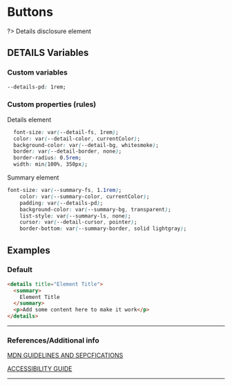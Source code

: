 # Buttons

?>  Details disclosure element

## DETAILS Variables

### Custom variables

```css
--details-pd: 1rem;
```

### Custom properties (rules)

Details element

```css
  font-size: var(--detail-fs, 1rem);
  color: var(--detail-color, currentColor);
  background-color: var(--detail-bg, whitesmoke);
  border: var(--detail-border, none);
  border-radius: 0.5rem;
  width: min(100%, 350px);
```

Summary element

```css
font-size: var(--summary-fs, 1.1rem);
    color: var(--summary-color, currentColor);
    padding: var(--details-pd);
    background-color: var(--summary-bg, transparent);
    list-style: var(--summary-ls, none);
    cursor: var(--detail-cursor, pointer);
    border-bottom: var(--summary-border, solid lightgray);
```

## Examples

### Default

```html preview
<details title="Element Title">
  <summary>
    Element Title
  </summary>
  <p>Add some content here to make it work</p>
</details>
```


----
### References/Additional info


[MDN GUIDELINES AND SEPCFICATIONS]()

[ACCESSIBILITY GUIDE]()

----
